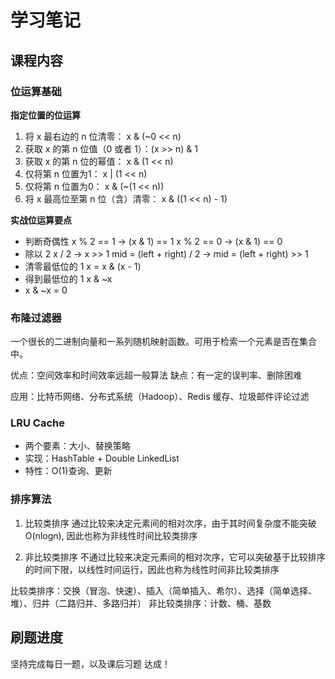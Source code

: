 # 学习笔记

## 课程内容

### 位运算基础
**指定位置的位运算**
1. 将 x 最右边的 n 位清零： x & (~0 << n)
2. 获取 x 的第 n 位值（0 或者 1）：(x >> n) & 1
3. 获取 x 的第 n 位的幂值： x & (1 << n)
4. 仅将第 n 位置为1： x | (1 << n)
5. 仅将第 n 位置为0： x & (~(1 << n))
6. 将 x 最高位至第 n 位（含）清零： x & ((1 << n) - 1)


**实战位运算要点**
- 判断奇偶性
x % 2 == 1 -> (x & 1) == 1
x % 2 == 0 -> (x & 1) == 0
- 除以 2
x / 2 -> x >> 1
mid = (left + right) / 2 -> mid = (left + right) >> 1
- 清零最低位的 1
x = x & (x - 1)
- 得到最低位的 1
x & ~x
-  x & ~x = 0

### 布隆过滤器
一个很长的二进制向量和一系列随机映射函数。可用于检索一个元素是否在集合中。

优点：空间效率和时间效率远超一般算法
缺点：有一定的误判率、删除困难

应用：比特币网络、分布式系统（Hadoop）、Redis 缓存、垃圾邮件评论过滤

### LRU Cache
- 两个要素：大小、替换策略
- 实现：HashTable + Double LinkedList
- 特性：O(1)查询、更新

### 排序算法
1. 比较类排序
通过比较来决定元素间的相对次序，由于其时间复杂度不能突破 O(nlogn), 因此也称为非线性时间比较类排序

2. 非比较类排序
不通过比较来决定元素间的相对次序，它可以突破基于比较排序的时间下限，以线性时间运行，因此也称为线性时间非比较类排序

比较类排序：交换（冒泡、快速）、插入（简单插入、希尔）、选择（简单选择、堆）、归并（二路归并、多路归并）
非比较类排序：计数、桶、基数

## 刷题进度
坚持完成每日一题，以及课后习题 达成！
